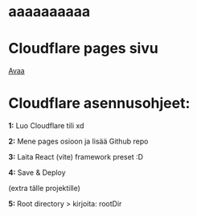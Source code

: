 # aaaaaaaaaa

#
# Cloudflare pages sivu
[Avaa](https://os-kokoava-tehtava.pages.dev/)


# Cloudflare asennusohjeet:

**1:**
Luo Cloudflare tili xd

**2:**
Mene pages osioon ja lisää Github repo

**3:**
Laita React (vite) framework preset :D

**4:**
Save & Deploy

(extra tälle projektille)

**5:**
Root directory > kirjoita: rootDir